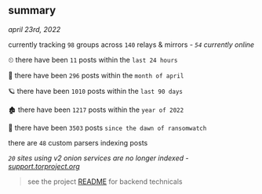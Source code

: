 
## summary
_april 23rd, 2022_

currently tracking `98` groups across `140` relays & mirrors - _`54` currently online_

⏲ there have been `11` posts within the `last 24 hours`

🦈 there have been `296` posts within the `month of april`

🪐 there have been `1010` posts within the `last 90 days`

🏚 there have been `1217` posts within the `year of 2022`

🦕 there have been `3503` posts `since the dawn of ransomwatch`

there are `48` custom parsers indexing posts

_`20` sites using v2 onion services are no longer indexed - [support.torproject.org](https://support.torproject.org/onionservices/v2-deprecation/)_

> see the project [README](https://github.com/thetanz/ransomwatch#ransomwatch--) for backend technicals

